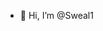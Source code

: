 - 👋 Hi, I’m @Sweal1
<!---

Sweal1/Sweal1 is a ✨ special ✨ repository because its `README.md` (this file) appears on your GitHub profile.
You can click the Preview link to take a look at your changes.
--->
